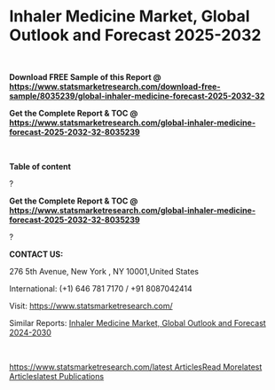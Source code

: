 <h1>Inhaler Medicine Market, Global Outlook and Forecast 2025-2032</h1><br/><p><strong>Download FREE Sample of this Report @ <a href="https://www.statsmarketresearch.com/download-free-sample/8035239/global-inhaler-medicine-forecast-2025-2032-32">https://www.statsmarketresearch.com/download-free-sample/8035239/global-inhaler-medicine-forecast-2025-2032-32</a></strong></p>
 
 
 
 <div><b>Get the Complete Report & TOC @ <a href="https://www.statsmarketresearch.com/global-inhaler-medicine-forecast-2025-2032-32-8035239">https://www.statsmarketresearch.com/global-inhaler-medicine-forecast-2025-2032-32-8035239</a></b></div>
 
 
 
 <p><br />
 
 <b>Table of content</b></p>
 
 
 
 <p>? </p>
 
 
 
 <div><b>Get the Complete Report & TOC @ <a href="https://www.statsmarketresearch.com/global-inhaler-medicine-forecast-2025-2032-32-8035239">https://www.statsmarketresearch.com/global-inhaler-medicine-forecast-2025-2032-32-8035239</a></b></div>
 
 
 
 <p>? </p>
 
 
 
 <p><b>CONTACT US:</b><br />
 
 276 5th Avenue, New York , NY 10001,United States<br />
 
 International: (+1) 646 781 7170 / +91 8087042414<br />
 
 Visit: <a href="https://www.statsmarketresearch.com/">https://www.statsmarketresearch.com/</a><br />
 
 Similar Reports: <a href="https://www.statsmarketresearch.com/global-inhaler-medicine-forecast-2025-2032-32-8035239">Inhaler Medicine Market, Global Outlook and Forecast 2024-2030</a><br />
 
 <br />
 
 <a href="https://gyeongbokgung.com">https://www.statsmarketresearch.com/</a><a href="https://hallyeomaritime.com">latest Articles</a><a href="https://jingwansa.com">Read More</a><a href="https://nguoiviet.jp/">latest Articles</a><a href="https://www.intelmarketresearch.com/">latest Publications</a></p>
